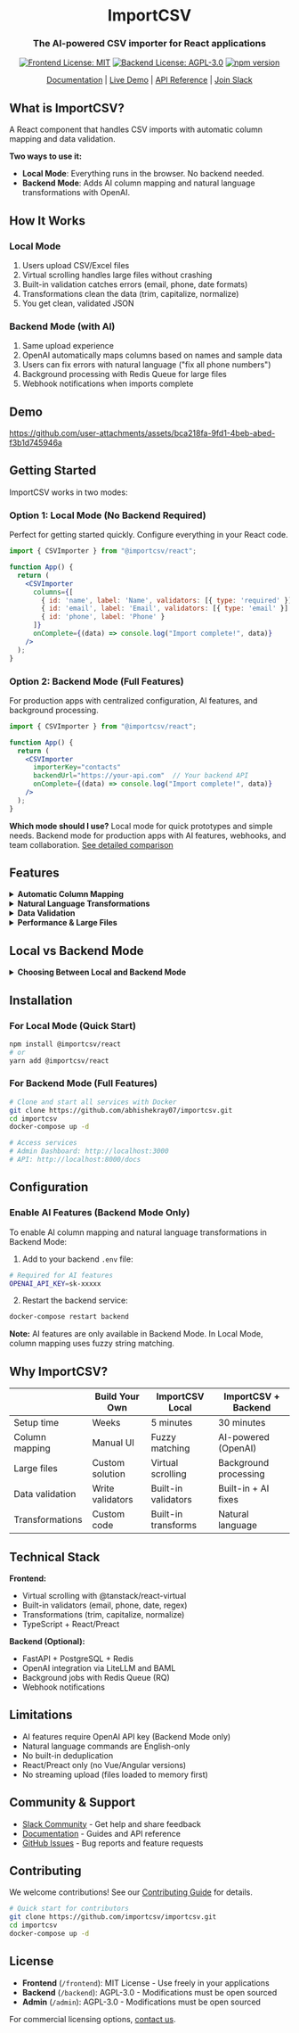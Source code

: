 <div align="center">

# ImportCSV

### The AI-powered CSV importer for React applications

[![Frontend License: MIT](https://img.shields.io/badge/Frontend-MIT-blue.svg)](frontend/LICENSE)
[![Backend License: AGPL-3.0](https://img.shields.io/badge/Backend-AGPL--3.0-green.svg)](backend/LICENSE)
[![npm version](https://img.shields.io/npm/v/@importcsv/react)](https://www.npmjs.com/package/@importcsv/react)

[Documentation](https://docs.importcsv.com) | [Live Demo](https://demo.importcsv.com) | [API Reference](http://localhost:8000/docs) | [Join Slack](https://importcsv.slack.com)

</div>

## What is ImportCSV?

A React component that handles CSV imports with automatic column mapping and data validation.

**Two ways to use it:**
- **Local Mode**: Everything runs in the browser. No backend needed.
- **Backend Mode**: Adds AI column mapping and natural language transformations with OpenAI.

## How It Works

### Local Mode
1. Users upload CSV/Excel files
2. Virtual scrolling handles large files without crashing
3. Built-in validation catches errors (email, phone, date formats)
4. Transformations clean the data (trim, capitalize, normalize)
5. You get clean, validated JSON

### Backend Mode (with AI)
1. Same upload experience
2. OpenAI automatically maps columns based on names and sample data
3. Users can fix errors with natural language ("fix all phone numbers")
4. Background processing with Redis Queue for large files
5. Webhook notifications when imports complete

## Demo

https://github.com/user-attachments/assets/bca218fa-9fd1-4beb-abed-f3b1d745946a

## Getting Started

ImportCSV works in two modes:

### Option 1: Local Mode (No Backend Required)
Perfect for getting started quickly. Configure everything in your React code.

```jsx
import { CSVImporter } from "@importcsv/react";

function App() {
  return (
    <CSVImporter
      columns={[
        { id: 'name', label: 'Name', validators: [{ type: 'required' }] },
        { id: 'email', label: 'Email', validators: [{ type: 'email' }] },
        { id: 'phone', label: 'Phone' }
      ]}
      onComplete={(data) => console.log("Import complete!", data)}
    />
  );
}
```

### Option 2: Backend Mode (Full Features)
For production apps with centralized configuration, AI features, and background processing.

```jsx
import { CSVImporter } from "@importcsv/react";

function App() {
  return (
    <CSVImporter
      importerKey="contacts"
      backendUrl="https://your-api.com"  // Your backend API
      onComplete={(data) => console.log("Import complete!", data)}
    />
  );
}
```

**Which mode should I use?** Local mode for quick prototypes and simple needs. Backend mode for production apps with AI features, webhooks, and team collaboration. [See detailed comparison](#local-vs-backend-mode)

## Features

<details>
<summary><b>Automatic Column Mapping</b></summary>

Uses OpenAI to match CSV columns to your schema (Backend Mode only).

**Example:**
Your schema expects `email`, but the CSV has `Customer Email Address`.
ImportCSV automatically maps them together.

**How it works:**
- Sends column names + sample data to OpenAI
- Returns mapping suggestions with confidence scores
- Caches results in Redis for repeated imports

**Code:**
```javascript
// Your schema
const columns = [
  { id: "email", label: "Email" },
  { id: "name", label: "Name" },
  { id: "phone", label: "Phone" }
];

// CSV has: "Customer Email", "Full Name", "Telephone"
// AI maps them automatically to your schema
```

</details>

<details>
<summary><b>Natural Language Transformations</b></summary>

Fix data issues by describing what you want in plain English (Backend Mode only).

**Example commands:**
- "Fix all email addresses"
- "Format phone numbers as (XXX) XXX-XXXX"
- "Convert dates to YYYY-MM-DD"
- "Capitalize all names"
- "Remove special characters"

**How it works:**
- Uses BAML templates for structured AI prompts
- OpenAI processes the transformation request
- Returns specific cell changes for review
- User accepts or rejects each change

</details>

<details>
<summary><b>Data Validation</b></summary>

Built-in validators for common data types (works in both modes).

**Available validators:**
- Required fields
- Email format
- Phone number format
- Date validation
- Number ranges (min/max)
- Regex patterns
- Custom validation functions

**Example:**
```jsx
const columns = [
  {
    id: "email",
    label: "Email",
    validators: [
      { type: "required" },
      { type: "email" }
    ]
  }
];
```

Users see validation errors inline and can fix them before import.

</details>

<details>
<summary><b>Performance & Large Files</b></summary>

**Local Mode:**
- Virtual scrolling with @tanstack/react-virtual
- Handles up to 100,000 rows in browser
- Memory usage: ~2x file size

**Backend Mode:**
- Redis Queue for background processing
- Chunked processing for files >50MB
- Can handle 1GB+ files
- Webhook notifications when complete

</details>

## Local vs Backend Mode

<details>
<summary><b>Choosing Between Local and Backend Mode</b></summary>

### Quick Comparison

| Feature | Local Mode | Backend Mode |
|---------|------------|--------------|
| **Setup Time** | 2 minutes | 30 minutes |
| **Configuration** | In React code | Admin dashboard |
| **AI Column Mapping** | ❌ No | ✅ Yes (OpenAI) |
| **Natural Language Transforms** | ❌ No | ✅ Yes |
| **Large Files (>10MB)** | Limited | ✅ Background processing |
| **Webhooks** | ❌ Manual | ✅ Built-in |
| **Team Collaboration** | ❌ Code changes | ✅ Admin UI |
| **Multiple Environments** | Code duplication | ✅ Shared configs |
| **Data Privacy** | Client-side only | ✅ Self-hosted option |

### When to Use Local Mode

- **Quick prototypes** or proof of concepts
- **Simple imports** with static schemas
- **Single developer** projects
- **No backend** infrastructure available
- **Client-side only** applications

### When to Use Backend Mode

- **Production applications** with complex needs
- **AI features** for smart column mapping
- **Team collaboration** on import configurations
- **Webhook notifications** to other systems
- **Large file processing** with background jobs
- **Multiple applications** sharing configs
- **Audit trails** and import history

### Migration Path
Start with Local Mode for quick development, then migrate to Backend Mode when you need advanced features:
1. Set up backend infrastructure (Docker makes this easy)
2. Create importers in admin dashboard
3. Replace `columns` prop with `importerKey` and `backendUrl`

</details>

## Installation

### For Local Mode (Quick Start)

```bash
npm install @importcsv/react
# or
yarn add @importcsv/react
```

### For Backend Mode (Full Features)

```bash
# Clone and start all services with Docker
git clone https://github.com/abhishekray07/importcsv.git
cd importcsv
docker-compose up -d

# Access services
# Admin Dashboard: http://localhost:3000
# API: http://localhost:8000/docs
```


## Configuration

### Enable AI Features (Backend Mode Only)

To enable AI column mapping and natural language transformations in Backend Mode:

1. Add to your backend `.env` file:
```bash
# Required for AI features
OPENAI_API_KEY=sk-xxxxx
```

2. Restart the backend service:
```bash
docker-compose restart backend
```

**Note:** AI features are only available in Backend Mode. In Local Mode, column mapping uses fuzzy string matching.

## Why ImportCSV?

| | Build Your Own | ImportCSV Local | ImportCSV + Backend |
|--|---------------|-----------------|---------------------|
| Setup time | Weeks | 5 minutes | 30 minutes |
| Column mapping | Manual UI | Fuzzy matching | AI-powered (OpenAI) |
| Large files | Custom solution | Virtual scrolling | Background processing |
| Data validation | Write validators | Built-in validators | Built-in + AI fixes |
| Transformations | Custom code | Built-in transforms | Natural language |

## Technical Stack

**Frontend:**
- Virtual scrolling with @tanstack/react-virtual
- Built-in validators (email, phone, date, regex)
- Transformations (trim, capitalize, normalize)
- TypeScript + React/Preact

**Backend (Optional):**
- FastAPI + PostgreSQL + Redis
- OpenAI integration via LiteLLM and BAML
- Background jobs with Redis Queue (RQ)
- Webhook notifications

## Limitations

- AI features require OpenAI API key (Backend Mode only)
- Natural language commands are English-only
- No built-in deduplication
- React/Preact only (no Vue/Angular versions)
- No streaming upload (files loaded to memory first)

## Community & Support

- [Slack Community](https://importcsv.slack.com) - Get help and share feedback
- [Documentation](https://docs.importcsv.com) - Guides and API reference
- [GitHub Issues](https://github.com/importcsv/importcsv/issues) - Bug reports and feature requests

## Contributing

We welcome contributions! See our [Contributing Guide](CONTRIBUTING.md) for details.

```bash
# Quick start for contributors
git clone https://github.com/importcsv/importcsv.git
cd importcsv
docker-compose up -d
```

## License

- **Frontend** (`/frontend`): MIT License - Use freely in your applications
- **Backend** (`/backend`): AGPL-3.0 - Modifications must be open sourced
- **Admin** (`/admin`): AGPL-3.0 - Modifications must be open sourced

For commercial licensing options, [contact us](mailto:support@importcsv.com).
